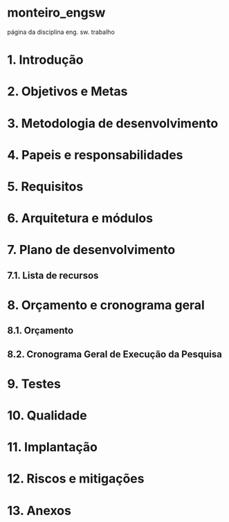# monteiro_engsw
página da disciplina eng. sw. trabalho


# 1. Introdução

# 2. Objetivos e Metas

# 3. Metodologia de desenvolvimento

# 4. Papeis e responsabilidades

# 5. Requisitos

# 6. Arquitetura e módulos

# 7. Plano de desenvolvimento

## 7.1. Lista de recursos

# 8. Orçamento e cronograma geral

## 8.1. Orçamento

## 8.2. Cronograma Geral de Execução da Pesquisa

# 9. Testes

# 10. Qualidade

# 11. Implantação

# 12. Riscos e mitigações

# 13. Anexos

[]()

[]()
